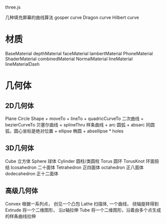 three.js

几种填充屏幕的曲线算法
gosper curve 
Dragon curve
Hilbert curve

# 材质
BaseMaterial
depthMaterial
faceMaterial
lambertMaterial
PhoneMaterial
ShaderMaterial
combinedMaterial
NormalMaterial
lineMaterial
lineMaterialDash

# 几何体
## 2D几何体
Plane
Circle
Shape 
    + moveTo
    + lineTo
    + quadricCurveTo 二次曲线
    + bezierCurveTo 贝塞尔曲线
    + splineThru 样条曲线
    + arc  圆弧
    + absarc 同圆弧，圆心坐标是绝对位置
    + ellipse 椭圆
    + absellipse
    * holes
## 3D几何体
Cube    立方体
Sphere   球体
Cylinder 圆柱/类圆柱
Torus   圆环
TorusKnot  环面扭结
Icosahedron 二十面体
Tetrahedron 正四面体
octahedron 正八面体
dodecahedron 正十二面体
## 高级几何体
Convex  根据一系列点， 创见一个凸包
Lathe  扫描体, 一个曲线， 绕轴旋转得到
Extrude 将一个二维图形， 沿z轴拉伸
Tube 将一个二维图形，沿着由多个点生成的样条曲线拉伸
